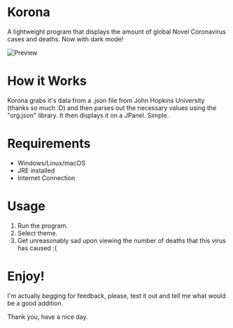 # Korona
A lightweight program that displays the amount of global Novel Coronavirus cases and deaths. Now with dark mode!

![Preview](https://i.ibb.co/k50KD8b/Screen-Shot-2020-01-28-at-10-04-01-PM.png)
# How it Works
Korona grabs it's data from a .json file from John Hopkins University (thanks so much :D) and then parses out the necessary values using the "org.json" library. It then displays it on a JPanel. Simple.

# Requirements
- Windows/Linux/macOS
- JRE installed
- Internet Connection

# Usage
1. Run the program.
2. Select theme.
3. Get unreasonably sad upon viewing the number of deaths that this virus has caused :(

# Enjoy!
I'm actually begging for feedback, please, test it out and tell me what would be a good addition. 

Thank you, have a nice day.
